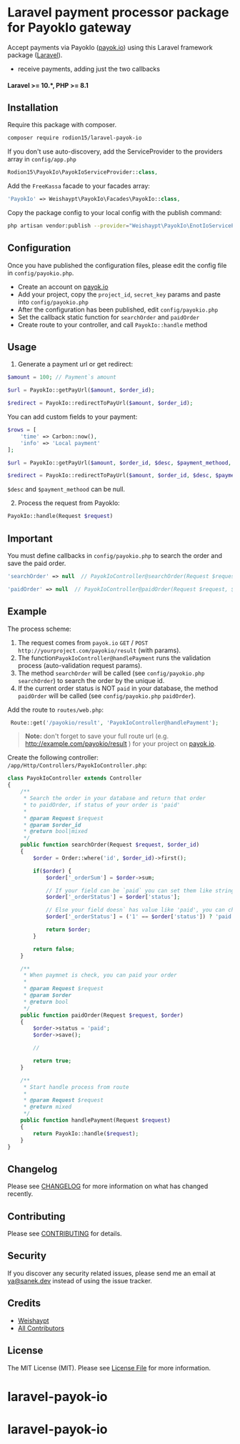 # Laravel payment processor package for PayokIo gateway

Accept payments via PayokIo ([payok.io](https://payok.io/)) using this Laravel framework package ([Laravel](https://laravel.com)).

- receive payments, adding just the two callbacks

#### Laravel >= 10.*, PHP >= 8.1

## Installation

Require this package with composer.

``` bash
composer require rodion15/laravel-payok-io
```

If you don't use auto-discovery, add the ServiceProvider to the providers array in `config/app.php`

```php
Rodion15\PayokIo\PayokIoServiceProvider::class,
```

Add the `FreeKassa` facade to your facades array:

```php
'PayokIo' => Weishaypt\PayokIo\Facades\PayokIo::class,
```

Copy the package config to your local config with the publish command:
``` bash
php artisan vendor:publish --provider="Weishaypt\PayokIo\EnotIoServiceProvider"
```

## Configuration

Once you have published the configuration files, please edit the config file in `config/payokio.php`.

- Create an account on [payok.io](payok.io)
- Add your project, copy the `project_id`, `secret_key` params and paste into `config/payokio.php`
- After the configuration has been published, edit `config/payokio.php`
- Set the callback static function for `searchOrder` and `paidOrder`
- Create route to your controller, and call `PayokIo::handle` method
 
## Usage

1) Generate a payment url or get redirect:

```php
$amount = 100; // Payment`s amount

$url = PayokIo::getPayUrl($amount, $order_id);

$redirect = PayokIo::redirectToPayUrl($amount, $order_id);
```

You can add custom fields to your payment:

```php
$rows = [
    'time' => Carbon::now(),
    'info' => 'Local payment'
];

$url = PayokIo::getPayUrl($amount, $order_id, $desc, $payment_methood, $rows);

$redirect = PayokIo::redirectToPayUrl($amount, $order_id, $desc, $payment_methood, $rows);
```

`$desc` and `$payment_methood` can be null.

2) Process the request from PayokIo:
``` php
PayokIo::handle(Request $request)
```

## Important

You must define callbacks in `config/payokio.php` to search the order and save the paid order.


``` php
'searchOrder' => null  // PayokIoController@searchOrder(Request $request)
```

``` php
'paidOrder' => null  // PayokIoController@paidOrder(Request $request, $order)
```

## Example

The process scheme:

1. The request comes from `payok.io` `GET` / `POST` `http://yourproject.com/payokio/result` (with params).
2. The function`PayokIoController@handlePayment` runs the validation process (auto-validation request params).
3. The method `searchOrder` will be called (see `config/payokio.php` `searchOrder`) to search the order by the unique id.
4. If the current order status is NOT `paid` in your database, the method `paidOrder` will be called (see `config/payokio.php` `paidOrder`).

Add the route to `routes/web.php`:
``` php
 Route::get('/payokio/result', 'PayokIoController@handlePayment');
```

> **Note:**
don't forget to save your full route url (e.g. http://example.com/payokio/result ) for your project on [payok.io](payok.io).

Create the following controller: `/app/Http/Controllers/PayokIoController.php`:

``` php
class PayokIoController extends Controller
{
    /**
     * Search the order in your database and return that order
     * to paidOrder, if status of your order is 'paid'
     *
     * @param Request $request
     * @param $order_id
     * @return bool|mixed
     */
    public function searchOrder(Request $request, $order_id)
    {
        $order = Order::where('id', $order_id)->first();

        if($order) {
            $order['_orderSum'] = $order->sum;

            // If your field can be `paid` you can set them like string
            $order['_orderStatus'] = $order['status'];

            // Else your field doesn` has value like 'paid', you can change this value
            $order['_orderStatus'] = ('1' == $order['status']) ? 'paid' : false;

            return $order;
        }

        return false;
    }

    /**
     * When paymnet is check, you can paid your order
     *
     * @param Request $request
     * @param $order
     * @return bool
     */
    public function paidOrder(Request $request, $order)
    {
        $order->status = 'paid';
        $order->save();

        //

        return true;
    }

    /**
     * Start handle process from route
     *
     * @param Request $request
     * @return mixed
     */
    public function handlePayment(Request $request)
    {
        return PayokIo::handle($request);
    }
}
```


## Changelog

Please see [CHANGELOG](CHANGELOG.md) for more information on what has changed recently.

## Contributing

Please see [CONTRIBUTING](CONTRIBUTING.md) for details.

## Security

If you discover any security related issues, please send me an email at ya@sanek.dev instead of using the issue tracker.

## Credits

- [Weishaypt](https://github.com/Weishaypt)
- [All Contributors](../../contributors)

## License

The MIT License (MIT). Please see [License File](LICENSE.md) for more information.
# laravel-payok-io
# laravel-payok-io
